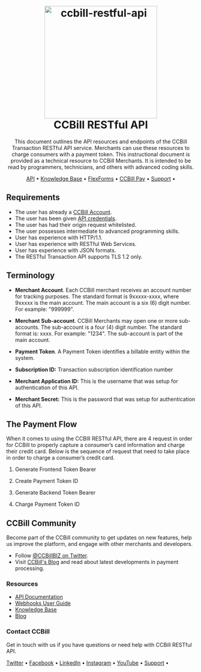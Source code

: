 <h1 align="center">
  <br>
  <a href="https://kb.ccbill.com/CCBill+API"><img src="https://user-images.githubusercontent.com/81383705/118308832-b791cf80-b4ec-11eb-95a9-14a9363c56e4.png" alt="ccbill-restful-api" width="300"></a>
  <br>
  CCBill RESTful API
  <br>
</h1>

<p align="center">
This document outlines the API resources and endpoints of the CCBill Transaction RESTful API service. Merchants can use these resources to charge consumers with a payment token. This instructional document is provided as a technical resource to CCBill Merchants. It is intended to be read by programmers, technicians, and others with advanced coding skills.
</p>

<p align="center">
  <a href="https://kb.ccbill.com/CCBill+API">API</a> •
  <a href="https://ccbill.com/kb/">Knowledge Base</a> •
  <a href="https://kb.ccbill.com/FlexForms">FlexForms</a> •
  <a href="https://kb.ccbill.com/CCBill+Pay+Merchant+FAQs">CCBill Pay</a> •
  <a href="https://ccbill.com/contact">Support</a> •
</p>

## Requirements

* The user has already a [CCBill Account](https://admin.ccbill.com/loginMM.cgi).
* The user has been given [API credentials](https://ccbill.com/contact).
* The user has had their origin request whitelisted. 
* The user possesses intermediate to advanced programming skills.
* User has experience with HTTP/1.1.
* User has experience with RESTful Web Services.
* User has experience with JSON formats.
* The RESTful Transaction API supports TLS 1.2 only.

## Terminology

* **Merchant Account**. Each CCBill merchant receives an account number for tracking purposes. The standard format is 9xxxxx-xxxx, where 9xxxxx is the main account. The main account is a six (6) digit number. For example: "999999".

* **Merchant Sub-account**. CCBill Merchants may open one or more sub-accounts. The sub-account is a four (4) digit number. The standard format is: xxxx. For example: "1234". The sub-account is part of the main account.

* **Payment Token**. A Payment Token identifies a billable entity within the system.

* **Subscription ID:**  Transaction subscription identification number

* **Merchant Application ID:**  This is the username that was setup for authentication of this API.

* **Merchant Secret:**  This is the password that was setup for authentication of this API.

## The Payment Flow

When it comes to using the CCBIll RESTful API, there are 4 request in order for CCBill to properly capture a consumer’s card information and charge their credit card. Below is the sequence of request that need to take place in order to charge a consumer’s credit card.

1. Generate Frontend Token Bearer

2. Create Payment Token ID

3. Generate Backend Token Bearer

4. Charge Payment Token ID

## CCBill Community

Become part of the CCBill community to get updates on new features, help us improve the platform, and engage with other merchants and developers.

* Follow [@CCBillBIZ on Twitter](https://twitter.com/CCBillBIZ).
* Visit [CCBill's Blog](https://ccbill.com/blog) and read about latest developments in payment processing.

### Resources

* [API Documentation](https://kb.ccbill.com/CCBill+API)
* [Webhooks User Guide](https://kb.ccbill.com/Webhooks+User+Guide)
* [Knowledge Base](https://kb.ccbill.com/Welcome)
* [Blog](https://ccbill.com/blog)

### Contact CCBill

Get in touch with us if you have questions or need help with CCBill RESTful API.

<p align="left">
  <a href="https://twitter.com/CCBillBIZ">Twitter</a> •
  <a href="https://www.facebook.com/ccbillBIZ/">Facebook</a> •
  <a href="https://ae.linkedin.com/company/ccbill">LinkedIn</a> •
  <a href="https://www.instagram.com/ccbillbiz/">Instagram</a> •
  <a href="https://www.youtube.com/c/CCBillBiz/featured">YouTube</a> •
  <a href="https://ccbill.com/contact">Support</a> •
</p>
